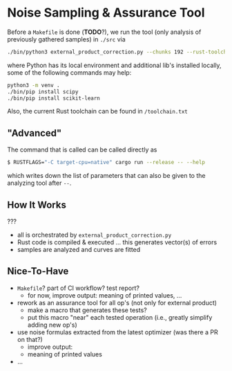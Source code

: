 
# Noise Sampling & Assurance Tool

Before a `Makefile` is done (**TODO**?), we run the tool (only analysis of previously gathered samples) in `./src` via
```bash
./bin/python3 external_product_correction.py --chunks 192 --rust-toolchain nightly-2024-08-19 --analysis-only --dir multi-bit-sampling/gf2/ -- --algorithm multi-bit-ext-prod --multi-bit-grouping-factor 2
```
where Python has its local environment and additional lib's installed locally, some of the following commands may help:
```bash
python3 -m venv .
./bin/pip install scipy
./bin/pip install scikit-learn
```
Also, the current Rust toolchain can be found in `/toolchain.txt`


## "Advanced"

The command that is called can be called directly as
```bash
$ RUSTFLAGS="-C target-cpu=native" cargo run --release -- --help
```
which writes down the list of parameters that can also be given to the analyzing tool after `--`.


## How It Works

???

  - all is orchestrated by `external_product_correction.py`
  - Rust code is compiled & executed ... this generates vector(s) of errors
  - samples are analyzed and curves are fitted


## Nice-To-Have

  - `Makefile`? part of CI workflow? test report?
    - for now, improve output: meaning of printed values, ...
  - rework as an assurance tool for all op's (not only for external product)
    - make a macro that generates these tests?
    - put this macro "near" each tested operation (i.e., greatly simplify adding new op's)
  - use noise formulas extracted from the latest optimizer (was there a PR on that?)
    - improve output:
    - meaning of printed values
  - ...
